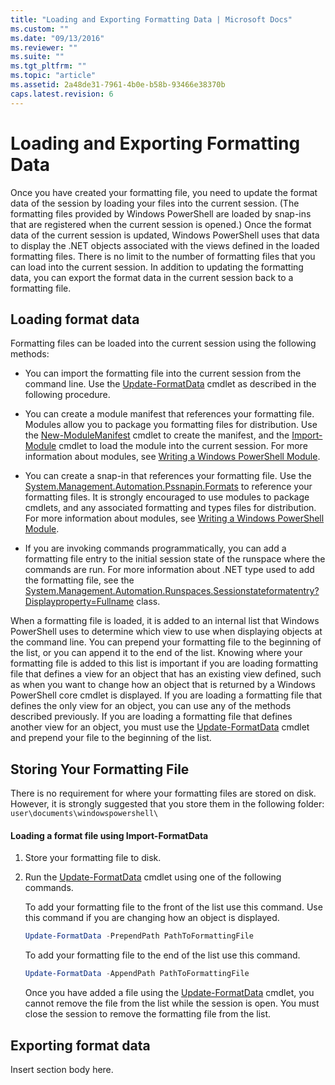 ```yaml
---
title: "Loading and Exporting Formatting Data | Microsoft Docs"
ms.custom: ""
ms.date: "09/13/2016"
ms.reviewer: ""
ms.suite: ""
ms.tgt_pltfrm: ""
ms.topic: "article"
ms.assetid: 2a48de31-7961-4b0e-b58b-93466e38370b
caps.latest.revision: 6
---
```

# Loading and Exporting Formatting Data

Once you have created your formatting file, you need to update the format data of the session by loading your files into the current session. (The formatting files provided by Windows PowerShell are loaded by snap-ins that are registered when the current session is opened.) Once the format data of the current session is updated, Windows PowerShell uses that data to display the .NET objects associated with the views defined in the loaded formatting files. There is no limit to the number of formatting files that you can load into the current session. In addition to updating the formatting data, you can export the format data in the current session back to a formatting file.

## Loading format data

Formatting files can be loaded into the current session using the following methods:

- You can import the formatting file into the current session from the command line. Use the [Update-FormatData](/powershell/module/Microsoft.PowerShell.Utility/Update-FormatData) cmdlet as described in the following procedure.

- You can create a module manifest that references your formatting file. Modules allow you to package you formatting files for distribution. Use the [New-ModuleManifest](/powershell/module/Microsoft.PowerShell.Core/New-ModuleManifest) cmdlet to create the manifest, and the [Import-Module](/powershell/module/Microsoft.PowerShell.Core/Import-Module) cmdlet to load the module into the current session. For more information about modules, see [Writing a Windows PowerShell Module](../module/writing-a-windows-powershell-module.md).

- You can create a snap-in that references your formatting file. Use the [System.Management.Automation.Pssnapin.Formats](/dotnet/api/System.Management.Automation.PSSnapIn.Formats) to reference your formatting files. It is strongly encouraged to use modules to package cmdlets, and any associated formatting and types files for distribution. For more information about modules, see [Writing a Windows PowerShell Module](../module/writing-a-windows-powershell-module.md).

- If you are invoking commands programmatically, you can add a formatting file entry to the initial session state of the runspace where the commands are run. For more information about .NET type used to add the formatting file, see the [System.Management.Automation.Runspaces.Sessionstateformatentry?Displayproperty=Fullname](/dotnet/api/System.Management.Automation.Runspaces.SessionStateFormatEntry) class.

When a formatting file is loaded, it is added to an internal list that Windows PowerShell uses to determine which view to use when displaying objects at the command line. You can prepend your formatting file to the beginning of the list, or you can append it to the end of the list. Knowing where your formatting file is added to this list is important if you are loading formatting file that defines a view for an object that has an existing view defined, such as when you want to change how an object that is returned by a Windows PowerShell core cmdlet is displayed. If you are loading a formatting file that defines the only view for an object, you can use any of the methods described previously.  If you are loading a formatting file that defines another view for an object, you must use the [Update-FormatData](/powershell/module/Microsoft.PowerShell.Utility/Update-FormatData) cmdlet and prepend your file to the beginning of the list.

## Storing Your Formatting File

There is no requirement for where your formatting files are stored on disk. However, it is strongly suggested that you store them in the following folder: `user\documents\windowspowershell\`

#### Loading a format file using Import-FormatData

1. Store your formatting file to disk.

2. Run the [Update-FormatData](/powershell/module/Microsoft.PowerShell.Utility/Update-FormatData) cmdlet using one of the following commands.

   To add your formatting file to the front of the list use this command. Use this command if you are changing how an object is displayed.

   ```powershell
   Update-FormatData -PrependPath PathToFormattingFile
   ```

   To add your formatting file to the end of the list use this command.

   ```powershell
   Update-FormatData -AppendPath PathToFormattingFile
   ```

   Once you have added a file using the [Update-FormatData](/powershell/module/Microsoft.PowerShell.Utility/Update-FormatData) cmdlet, you cannot remove the file from the list while the session is open. You must close the session to remove the formatting file from the list.

## Exporting format data

Insert section body here.

